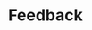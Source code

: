 ---
id: 3
image: feedback.jpg
title: Feedback
description: Feedback platform.
ref: https://github.com/almtav08/feedback
---